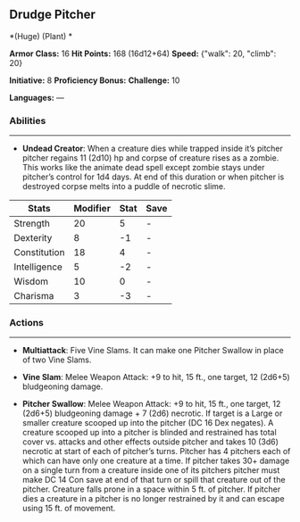 ## Drudge Pitcher
*(Huge) (Plant) *

**Armor Class:** 16
**Hit Points:** 168 (16d12+64)
**Speed:** {"walk": 20, "climb": 20}

**Initiative:** 8
**Proficiency Bonus:**
**Challenge:** 10

**Languages:** —

### Abilities
 --- 
- **Undead Creator**: When a creature dies while trapped inside it’s pitcher pitcher regains 11 (2d10) hp and corpse of creature rises as a zombie. This works like the animate dead spell except zombie stays under pitcher’s control for 1d4 days. At end of this duration or when pitcher is destroyed corpse melts into a puddle of necrotic slime.



| Stats | Modifier | Stat | Save
| ---- | ---- | ---- | ---- |
| Strength | 20 | 5 | - |
| Dexterity | 8 | -1 | - |
| Constitution | 18 | 4 | - |
| Intelligence | 5 | -2 | - |
| Wisdom | 10 | 0 | - |
| Charisma | 3 | -3 | - |

### Actions
 --- 
- **Multiattack**: Five Vine Slams. It can make one Pitcher Swallow in place of two Vine Slams.

- **Vine Slam**: Melee Weapon Attack: +9 to hit, 15 ft., one target, 12 (2d6+5) bludgeoning damage.

- **Pitcher Swallow**: Melee Weapon Attack: +9 to hit, 15 ft., one target, 12 (2d6+5) bludgeoning damage + 7 (2d6) necrotic. If target is a Large or smaller creature scooped up into the pitcher (DC 16 Dex negates). A creature scooped up into a pitcher is blinded and restrained has total cover vs. attacks and other effects outside pitcher and takes 10 (3d6) necrotic at start of each of pitcher’s turns. Pitcher has 4 pitchers each of which can have only one creature at a time. If pitcher takes 30+ damage on a single turn from a creature inside one of its pitchers pitcher must make DC 14 Con save at end of that turn or spill that creature out of the pitcher. Creature falls prone in a space within 5 ft. of pitcher. If pitcher dies a creature in a pitcher is no longer restrained by it and can escape using 15 ft. of movement.

